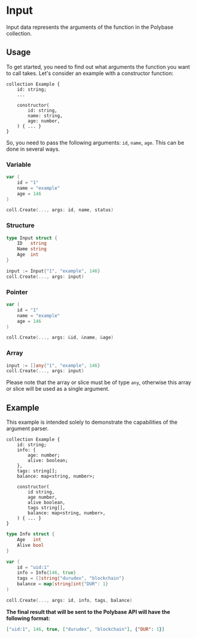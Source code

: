# Input

Input data represents the arguments of the function in the Polybase collection.

## Usage

To get started, you need to find out what arguments the function you want to call takes. Let's consider an example with a constructor function:

```polylang
collection Example {
    id: string;
    ...

    constructor(
        id: string,
        name: string,
        age: number,
    ) { ... }
}
```

So, you need to pass the following arguments: `id`, `name`, `age`. This can be done in several ways.

### Variable

```go
var (
    id = "1"
    name = "example"
    age = 146
)

coll.Create(..., args: id, name, status)
```

### Structure

```go
type Input struct {
    ID   string
    Name string
    Age  int
}

input := Input{"1", "example", 146}
coll.Create(..., args: input)
```

### Pointer

```go
var (
    id = "1"
    name = "example"
    age = 146
)

coll.Create(..., args: &id, &name, &age)
```

### Array

```go
input := []any{"1", "example", 146}
coll.Create(..., args: input)
```

Please note that the array or slice must be of type `any`, otherwise this array or slice will be used as a single argument.

## Example

This example is intended solely to demonstrate the capabilities of the argument parser.

```polylang
collection Example {
    id: string;
    info: {
        age: number;
        alive: boolean;
    },
    tags: string[];
    balance: map<string, number>;

    constructor(
        id string,
        age number,
        alive boolean,
        tags string[],
        balance: map<string, number>,
    ) { ... }
}
```

```go
type Info struct {
    Age   int
    Alive bool
}

var (
    id = "uid:1"
    info = Info{146, true}
    tags = []string{"durudex", "blockchain"}
    balance = map[string]int{"DUR": 1}
)

coll.Create(..., args: id, info, tags, balance)
```

**The final result that will be sent to the Polybase API will have the following format:**

```json
["uid:1", 146, true, ["durudex", "blockchain"], {"DUR": 1}]
```
